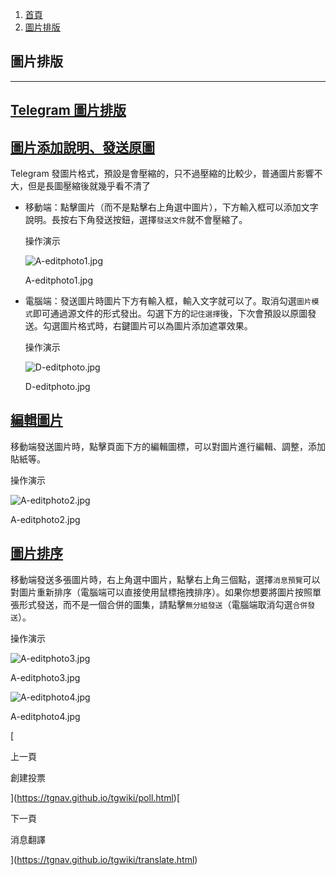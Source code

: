 1.  [首頁](https://tgnav.github.io/tgwiki/)
2.  [圖片排版](https://tgnav.github.io/tgwiki/editphoto.html)

## 圖片排版

---

## [Telegram 圖片排版](#telegram圖片排版)

## [圖片添加說明、發送原圖](#圖片添加說明、發送原圖)

Telegram 發圖片格式，預設是會壓縮的，只不過壓縮的比較少，普通圖片影響不大，但是長圖壓縮後就幾乎看不清了

- 移動端：點擊圖片（而不是點擊右上角選中圖片），下方輸入框可以添加文字說明。長按右下角發送按鈕，選擇`發送文件`就不會壓縮了。

  操作演示

  ![A-editphoto1.jpg](https://cdn.jsdelivr.net/gh/tgwiki/images/A/editphoto1.jpg)

  A-editphoto1.jpg

- 電腦端：發送圖片時圖片下方有輸入框，輸入文字就可以了。取消勾選`圖片模式`即可通過源文件的形式發出。勾選下方的`記住選擇`後，下次會預設以原圖發送。勾選圖片格式時，右鍵圖片可以為圖片添加遮罩效果。

  操作演示

  ![D-editphoto.jpg](https://cdn.jsdelivr.net/gh/tgwiki/images/D/editphoto.jpg)

  D-editphoto.jpg

## [編輯圖片](#編輯圖片)

移動端發送圖片時，點擊頁面下方的編輯圖標，可以對圖片進行編輯、調整，添加貼紙等。

操作演示

![A-editphoto2.jpg](https://cdn.jsdelivr.net/gh/tgwiki/images/A/editphoto2.jpg)

A-editphoto2.jpg

## [圖片排序](#圖片排序)

移動端發送多張圖片時，右上角選中圖片，點擊右上角三個點，選擇`消息預覽`可以對圖片重新排序（電腦端可以直接使用鼠標拖拽排序）。如果你想要將圖片按照單張形式發送，而不是一個合併的圖集，請點擊`無分組發送`（電腦端取消勾選`合併發送`）。

操作演示

![A-editphoto3.jpg](https://cdn.jsdelivr.net/gh/tgwiki/images/A/editphoto3.jpg)

A-editphoto3.jpg

![A-editphoto4.jpg](https://cdn.jsdelivr.net/gh/tgwiki/images/A/editphoto4.jpg)

A-editphoto4.jpg

[

上一頁

創建投票

](https://tgnav.github.io/tgwiki/poll.html)[

下一頁

消息翻譯

](https://tgnav.github.io/tgwiki/translate.html)
